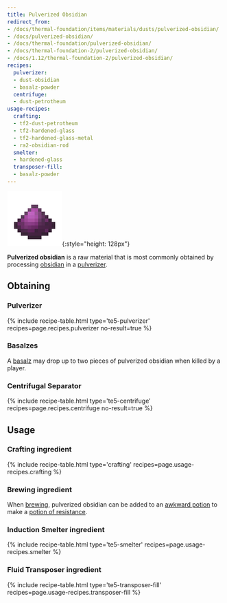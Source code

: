 ```yaml
---
title: Pulverized Obsidian
redirect_from:
- /docs/thermal-foundation/items/materials/dusts/pulverized-obsidian/
- /docs/pulverized-obsidian/
- /docs/thermal-foundation/pulverized-obsidian/
- /docs/thermal-foundation-2/pulverized-obsidian/
- /docs/1.12/thermal-foundation-2/pulverized-obsidian/
recipes:
  pulverizer:
  - dust-obsidian
  - basalz-powder
  centrifuge:
  - dust-petrotheum
usage-recipes:
  crafting:
  - tf2-dust-petrotheum
  - tf2-hardened-glass
  - tf2-hardened-glass-metal
  - ra2-obsidian-rod
  smelter:
  - hardened-glass
  transposer-fill:
  - basalz-powder
---
```


![Pulverized obsidian](/assets/images/thermal-foundation-2/dust-obsidian.png){:style="height: 128px"}


**Pulverized obsidian** is a raw material that is most commonly obtained by
processing [obsidian](https://minecraft.gamepedia.com/Obsidian) in a
[pulverizer](/docs/1.12/thermal-expansion/pulverizer/).


Obtaining
---------

### Pulverizer
{% include recipe-table.html type='te5-pulverizer' recipes=page.recipes.pulverizer no-result=true %}

### Basalzes
A [basalz](/docs/1.12/thermal-foundation/basalz/) may drop up to two pieces of pulverized obsidian when
killed by a player.

### Centrifugal Separator
{% include recipe-table.html type='te5-centrifuge' recipes=page.recipes.centrifuge no-result=true %}


Usage
-----

### Crafting ingredient
{% include recipe-table.html type='crafting' recipes=page.usage-recipes.crafting %}

### Brewing ingredient
When [brewing](https://minecraft.gamepedia.com/Brewing), pulverized obsidian can
be added to an [awkward
potion](https://minecraft.gamepedia.com/Potion#Base_potions) to make a [potion
of resistance](/docs/1.12/cofh-core/potions/).

### Induction Smelter ingredient
{% include recipe-table.html type='te5-smelter' recipes=page.usage-recipes.smelter %}

### Fluid Transposer ingredient
{% include recipe-table.html type='te5-transposer-fill' recipes=page.usage-recipes.transposer-fill %}
